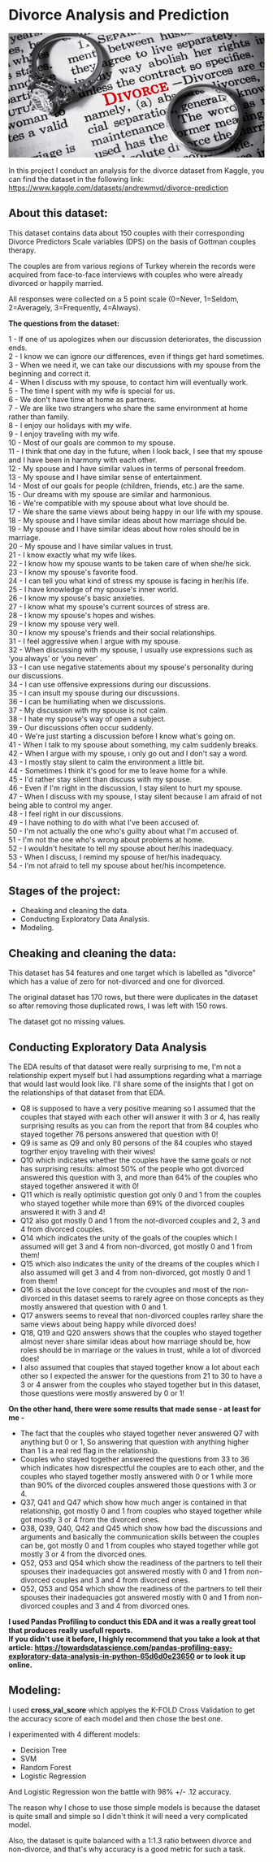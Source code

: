 # Divorce Analysis and Prediction

<img src="https://github.com/Aml-Hassan-Abd-El-hamid/Divorce-Analysis-and-Prediction/blob/main/divorce-rings.jpg">

In this project I conduct an analysis for the divorce dataset from Kaggle, you can find the dataset in the following link: https://www.kaggle.com/datasets/andrewmvd/divorce-prediction

## About this dataset:

This dataset contains data about 150 couples with their corresponding Divorce Predictors Scale variables (DPS) on the basis of Gottman couples therapy.

The couples are from various regions of Turkey wherein the records were acquired from face-to-face interviews with couples who were already divorced or happily married.

All responses were collected on a 5 point scale (0=Never, 1=Seldom, 2=Averagely, 3=Frequently, 4=Always).

**The questions from the dataset:**

1 - If one of us apologizes when our discussion deteriorates, the discussion ends.<br>
2 - I know we can ignore our differences, even if things get hard sometimes.<br>
3 - When we need it, we can take our discussions with my spouse from the beginning and correct it.<br>
4 - When I discuss with my spouse, to contact him will eventually work.<br>
5 - The time I spent with my wife is special for us.<br>
6 - We don't have time at home as partners.<br>
7 - We are like two strangers who share the same environment at home rather than family.<br>
8 - I enjoy our holidays with my wife.<br>
9 - I enjoy traveling with my wife.<br>
10 - Most of our goals are common to my spouse.<br>
11 - I think that one day in the future, when I look back, I see that my spouse and I have been in harmony with each other.<br>
12 - My spouse and I have similar values in terms of personal freedom.<br>
13 - My spouse and I have similar sense of entertainment.<br>
14 - Most of our goals for people (children, friends, etc.) are the same.<br>
15 - Our dreams with my spouse are similar and harmonious.<br>
16 - We're compatible with my spouse about what love should be.<br>
17 - We share the same views about being happy in our life with my spouse.<br>
18 - My spouse and I have similar ideas about how marriage should be.<br>
19 - My spouse and I have similar ideas about how roles should be in marriage.<br>
20 - My spouse and I have similar values in trust.<br>
21 - I know exactly what my wife likes.<br>
22 - I know how my spouse wants to be taken care of when she/he sick.<br>
23 - I know my spouse's favorite food.<br>
24 - I can tell you what kind of stress my spouse is facing in her/his life.<br>
25 - I have knowledge of my spouse's inner world.<br>
26 - I know my spouse's basic anxieties.<br>
27 - I know what my spouse's current sources of stress are.<br>
28 - I know my spouse's hopes and wishes.<br>
29 - I know my spouse very well.<br>
30 - I know my spouse's friends and their social relationships.<br>
31 - I feel aggressive when I argue with my spouse.<br>
32 - When discussing with my spouse, I usually use expressions such as ‘you always’ or ‘you never’ .<br>
33 - I can use negative statements about my spouse's personality during our discussions.<br>
34 - I can use offensive expressions during our discussions.<br>
35 - I can insult my spouse during our discussions.<br>
36 - I can be humiliating when we discussions.<br>
37 - My discussion with my spouse is not calm.<br>
38 - I hate my spouse's way of open a subject.<br>
39 - Our discussions often occur suddenly.<br>
40 - We're just starting a discussion before I know what's going on.<br>
41 - When I talk to my spouse about something, my calm suddenly breaks.<br>
42 - When I argue with my spouse, ı only go out and I don't say a word.<br>
43 - I mostly stay silent to calm the environment a little bit.<br>
44 - Sometimes I think it's good for me to leave home for a while.<br>
45 - I'd rather stay silent than discuss with my spouse.<br>
46 - Even if I'm right in the discussion, I stay silent to hurt my spouse.<br>
47 - When I discuss with my spouse, I stay silent because I am afraid of not being able to control my anger.<br>
48 - I feel right in our discussions.<br>
49 - I have nothing to do with what I've been accused of.<br>
50 - I'm not actually the one who's guilty about what I'm accused of.<br>
51 - I'm not the one who's wrong about problems at home.<br>
52 - I wouldn't hesitate to tell my spouse about her/his inadequacy.<br>
53 - When I discuss, I remind my spouse of her/his inadequacy.<br>
54 - I'm not afraid to tell my spouse about her/his incompetence.


## Stages of the project:

- Cheaking and cleaning the data.
- Conducting Exploratory Data Analysis.
- Modeling.

## Cheaking and cleaning the data:

This dataset has 54 features and one target which is labelled as "divorce" which has a value of zero for not-divorced and one for divorced.

The original dataset has 170 rows, but there were duplicates in the dataset so after removing those duplicated rows, I was left with 150 rows. 

The dataset got no missing values.

## Conducting Exploratory Data Analysis

The EDA results of that dataset were really surprising to me, I'm not a relationship expert myself but I had assumptions regarding what a marriage that would last would look like. I'll share some of the insights that I got on the relationships of that dataset from that EDA.

- Q8 is supposed to have a very positive meaning so I assumed that the couples that stayed with each other will answer it with 3 or 4, has really surprising results as you can from the report that from 84 couples who stayed together 76 persons answered that question with 0!
- Q9 is same as Q9 and only 80 persons of the 84 couples who stayed togrther enjoy traveling with their wives!
- Q10 which indicates whether the couples have the same goals or not has surprising results: almost 50% of the people who got divorced answered this question with 3, and more than 64% of the couples who stayed together answered it with 0!
- Q11 which is really optimistic question got only 0 and 1 from the couples who stayed together while more than 69% of the divorced couples answered it with 3 and 4!
- Q12 also got mostly 0 and 1 from the not-divorced couples and 2, 3 and 4 from divorced couples.
- Q14 which indicates the unity of the goals of the couples which I assumed will get 3 and 4 from non-divorced, got mostly 0 and 1 from them!
- Q15 which also indicates the unity of the dreams of the couples which I also assumed will get 3 and 4 from non-divorced, got mostly 0 and 1 from them!
- Q16 is about the love concept for the cvouples and most of the non-divorced in this dataset seems to rarely agree on those concepts as they mostly answered that question with 0 and 1.
- Q17 answers seems to reveal that non-divorced couples rarley share the same views about being happy while divorced does!
- Q18, Q19 and Q20 answers shows that the couples who stayed together almost never share similar ideas about how marriage should be, how roles should be in marriage or the values in trust, while a lot of divorced does!
- I also assumed that couples that stayed together know a lot about each other so I expected the answer for the questions from 21 to 30 to have a 3 or 4 answer from the couples who stayed together but in this dataset, those questions were mostly answered by 0 or 1! 

**On the other hand, there were some results that made sense - at least for me -** 

- The fact that the couples who stayed together never answered Q7 with anything but 0 or 1, So answering that question with anything higher than 1 is a real red flag in the relationship.
- Couples who stayed together answered the questions from 33 to 36 which indicates how disrespectful the couples are to each other, and the couples who stayed together mostly answered with 0 or 1 while more than 90% of the divorced couples answered those questions with 3 or 4.
- Q37,  Q41 and Q47 which show how much anger is contained in that relationship, got mostly 0 and 1 from couples who stayed together while got mostly 3 or 4 from the divorced ones.
- Q38,  Q39, Q40, Q42 and Q45 which show how bad the discussions and arguments and basically the communication skills between the couples can be, got mostly 0 and 1 from couples who stayed together while got mostly 3 or 4 from the divorced ones.
- Q52, Q53 and Q54 which show the readiness of the partners to tell their spouses their inadequacies got answered mostly with 0 and 1 from non-divorced couples and 3 and 4 from divorced ones. 
- Q52, Q53 and Q54 which show the readiness of the partners to tell their spouses their inadequacies got answered mostly with 0 and 1 from non-divorced couples and 3 and 4 from divorced ones. 

**I used Pandas Profiling to conduct this EDA and it was a really great tool that produces really usefull reports.<br> If you didn't use it before, I highly recommend that you take a look at that article: https://towardsdatascience.com/pandas-profiling-easy-exploratory-data-analysis-in-python-65d6d0e23650 or to look it up online.**

## Modeling:

I used **cross_val_score** which applyes the K-FOLD Cross Validation to get the accuracy score of each model and then chose the best one.

I experimented with 4 different models:

- Decision Tree
- SVM
- Random Forest
- Logistic Regression

And Logistic Regression won the battle with 98% +/- .12 accuracy.

The reason why I chose to use those simple models is because the dataset is quite small and simple so I didn't think it will need a very complicated model.

Also, the dataset is quite balanced with a 1:1.3 ratio between divorce and non-divorce, and that's why accuracy is a good metric for such a task.
